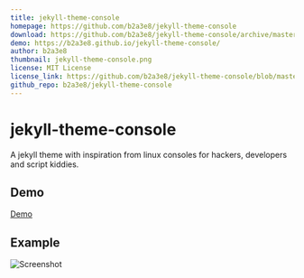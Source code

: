 ```yaml
---
title: jekyll-theme-console
homepage: https://github.com/b2a3e8/jekyll-theme-console
download: https://github.com/b2a3e8/jekyll-theme-console/archive/master.zip
demo: https://b2a3e8.github.io/jekyll-theme-console/
author: b2a3e8
thumbnail: jekyll-theme-console.png
license: MIT License
license_link: https://github.com/b2a3e8/jekyll-theme-console/blob/master/LICENSE.txt
github_repo: b2a3e8/jekyll-theme-console
---
```


# jekyll-theme-console

A jekyll theme with inspiration from linux consoles for hackers, developers and script kiddies.

## Demo

[Demo](https://b2a3e8.github.io/jekyll-theme-console/)

## Example

![Screenshot](https://github.com/b2a3e8/jekyll-theme-console/blob/master/screenrec-dark.gif)
